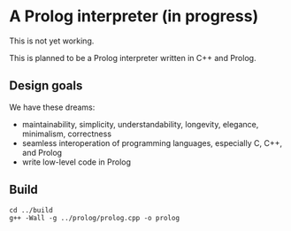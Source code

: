 # A Prolog interpreter (in progress)

This is not yet working.

This is planned to be a Prolog interpreter written in C++ and Prolog.

## Design goals

We have these dreams:

- maintainability, simplicity, understandability, longevity, elegance, minimalism, correctness
- seamless interoperation of programming languages, especially C, C++, and Prolog
- write low-level code in Prolog

## Build

```
cd ../build
g++ -Wall -g ../prolog/prolog.cpp -o prolog
```
